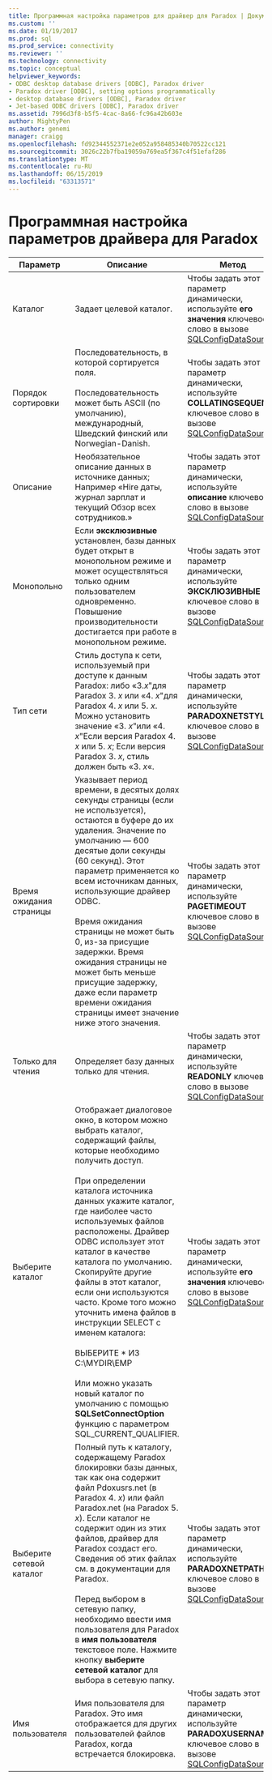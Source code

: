 ```yaml
---
title: Программная настройка параметров для драйвер для Paradox | Документация Майкрософт
ms.custom: ''
ms.date: 01/19/2017
ms.prod: sql
ms.prod_service: connectivity
ms.reviewer: ''
ms.technology: connectivity
ms.topic: conceptual
helpviewer_keywords:
- ODBC desktop database drivers [ODBC], Paradox driver
- Paradox driver [ODBC], setting options programmatically
- desktop database drivers [ODBC], Paradox driver
- Jet-based ODBC drivers [ODBC], Paradox driver
ms.assetid: 7996d3f8-b5f5-4cac-8a66-fc96a42b603e
author: MightyPen
ms.author: genemi
manager: craigg
ms.openlocfilehash: fd92344552371e2e052a958485340b70522cc121
ms.sourcegitcommit: 3026c22b7fba19059a769ea5f367c4f51efaf286
ms.translationtype: MT
ms.contentlocale: ru-RU
ms.lasthandoff: 06/15/2019
ms.locfileid: "63313571"
---
```

# <a name="setting-options-programmatically-for-the-paradox-driver"></a>Программная настройка параметров драйвера для Paradox

|Параметр|Описание|Метод|  
|------------|-----------------|------------|  
|Каталог|Задает целевой каталог.|Чтобы задать этот параметр динамически, используйте **его значения** ключевое слово в вызове [SQLConfigDataSource](../../odbc/microsoft/sqlconfigdatasource-paradox-driver.md).|  
|Порядок сортировки|Последовательность, в которой сортируется поля.<br /><br /> Последовательность может быть ASCII (по умолчанию), международный, Шведский финский или Norwegian-Danish.|Чтобы задать этот параметр динамически, используйте **COLLATINGSEQUENCE** ключевое слово в вызове [SQLConfigDataSource](../../odbc/microsoft/sqlconfigdatasource-paradox-driver.md).|  
|Описание|Необязательное описание данных в источнике данных; Например «Hire даты, журнал зарплат и текущий Обзор всех сотрудников.»|Чтобы задать этот параметр динамически, используйте **описание** ключевое слово в вызове [SQLConfigDataSource](../../odbc/microsoft/sqlconfigdatasource-paradox-driver.md).|  
|Монопольно|Если **эксклюзивные** установлен, базы данных будет открыт в монопольном режиме и может осуществляться только одним пользователем одновременно. Повышение производительности достигается при работе в монопольном режиме.|Чтобы задать этот параметр динамически, используйте **ЭКСКЛЮЗИВНЫЕ** ключевое слово в вызове [SQLConfigDataSource](../../odbc/microsoft/sqlconfigdatasource-paradox-driver.md).|  
|Тип сети|Стиль доступа к сети, используемый при доступе к данным Paradox: либо «3.*x*"для Paradox 3. *x* или «4. *x*"для Paradox 4. *x* или 5. *x*. Можно установить значение «3. *x*"или «4. *x*"Если версия Paradox 4. *x* или 5. *x*; Если версия Paradox 3. *x*, стиль должен быть «3. *x*«.|Чтобы задать этот параметр динамически, используйте **PARADOXNETSTYLE** ключевое слово в вызове [SQLConfigDataSource](../../odbc/microsoft/sqlconfigdatasource-paradox-driver.md).|  
|Время ожидания страницы|Указывает период времени, в десятых долях секунды страницы (если не используется), остаются в буфере до их удаления. Значение по умолчанию — 600 десятые доли секунды (60 секунд). Этот параметр применяется ко всем источникам данных, использующие драйвер ODBC.<br /><br /> Время ожидания страницы не может быть 0, из-за присущие задержки. Время ожидания страницы не может быть меньше присущие задержку, даже если параметр времени ожидания страницы имеет значение ниже этого значения.|Чтобы задать этот параметр динамически, используйте **PAGETIMEOUT** ключевое слово в вызове [SQLConfigDataSource](../../odbc/microsoft/sqlconfigdatasource-paradox-driver.md).|  
|Только для чтения|Определяет базу данных только для чтения.|Чтобы задать этот параметр динамически, используйте **READONLY** ключевое слово в вызове [SQLConfigDataSource](../../odbc/microsoft/sqlconfigdatasource-paradox-driver.md).|  
|Выберите каталог|Отображает диалоговое окно, в котором можно выбрать каталог, содержащий файлы, которые необходимо получить доступ.<br /><br /> При определении каталога источника данных укажите каталог, где наиболее часто используемых файлов расположены. Драйвер ODBC использует этот каталог в качестве каталога по умолчанию. Скопируйте другие файлы в этот каталог, если они используются часто. Кроме того можно уточнить имена файлов в инструкции SELECT с именем каталога:<br /><br /> ВЫБЕРИТЕ \* ИЗ C:\MYDIR\EMP<br /><br /> Или можно указать новый каталог по умолчанию с помощью **SQLSetConnectOption** функцию с параметром SQL_CURRENT_QUALIFIER.|Чтобы задать этот параметр динамически, используйте **его значения** ключевое слово в вызове [SQLConfigDataSource](../../odbc/microsoft/sqlconfigdatasource-paradox-driver.md).|  
|Выберите сетевой каталог|Полный путь к каталогу, содержащему Paradox блокировки базы данных, так как она содержит файл Pdoxusrs.net (в Paradox 4. *x*) или файл Paradox.net (на Paradox 5. *x*). Если каталог не содержит один из этих файлов, драйвер для Paradox создаст его. Сведения об этих файлах см. в документации для Paradox.<br /><br /> Перед выбором в сетевую папку, необходимо ввести имя пользователя для Paradox в **имя пользователя** текстовое поле. Нажмите кнопку **выберите сетевой каталог** для выбора в сетевую папку.|Чтобы задать этот параметр динамически, используйте **PARADOXNETPATH** ключевое слово в вызове [SQLConfigDataSource](../../odbc/microsoft/sqlconfigdatasource-paradox-driver.md).|  
|Имя пользователя|Имя пользователя для Paradox. Это имя отображается для других пользователей файлов Paradox, когда встречается блокировка.|Чтобы задать этот параметр динамически, используйте **PARADOXUSERNAME** ключевое слово в вызове [SQLConfigDataSource](../../odbc/microsoft/sqlconfigdatasource-paradox-driver.md).|
